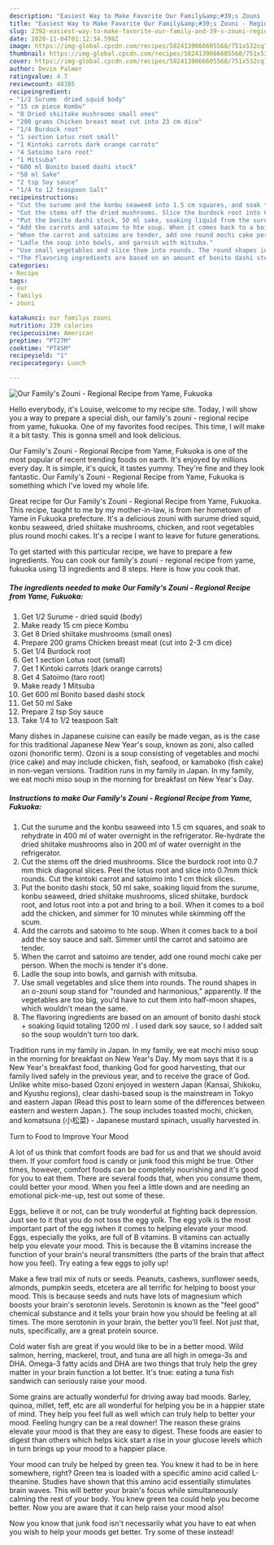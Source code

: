 ```yaml
---
description: "Easiest Way to Make Favorite Our Family&amp;#39;s Zouni - Regional Recipe from Yame, Fukuoka"
title: "Easiest Way to Make Favorite Our Family&amp;#39;s Zouni - Regional Recipe from Yame, Fukuoka"
slug: 2392-easiest-way-to-make-favorite-our-family-and-39-s-zouni-regional-recipe-from-yame-fukuoka
date: 2020-11-04T01:12:34.598Z
image: https://img-global.cpcdn.com/recipes/5824139066605568/751x532cq70/our-familys-zouni-regional-recipe-from-yame-fukuoka-recipe-main-photo.jpg
thumbnail: https://img-global.cpcdn.com/recipes/5824139066605568/751x532cq70/our-familys-zouni-regional-recipe-from-yame-fukuoka-recipe-main-photo.jpg
cover: https://img-global.cpcdn.com/recipes/5824139066605568/751x532cq70/our-familys-zouni-regional-recipe-from-yame-fukuoka-recipe-main-photo.jpg
author: Devin Palmer
ratingvalue: 4.7
reviewcount: 48385
recipeingredient:
- "1/2 Surume  dried squid body"
- "15 cm piece Kombu"
- "8 Dried shiitake mushrooms small ones"
- "200 grams Chicken breast meat cut into 23 cm dice"
- "1/4 Burdock root"
- "1 section Lotus root small"
- "1 Kintoki carrots dark orange carrots"
- "4 Satoimo taro root"
- "1 Mitsuba"
- "600 ml Bonito based dashi stock"
- "50 ml Sake"
- "2 tsp Soy sauce"
- "1/4 to 12 teaspoon Salt"
recipeinstructions:
- "Cut the surume and the konbu seaweed into 1.5 cm squares, and soak to rehydrate in 400 ml of water overnight in the refrigerator. Re-hydrate the dried shiitake mushrooms also in 200 ml of water overnight in the refrigerator."
- "Cut the stems off the dried mushrooms. Slice the burdock root into 0.7 mm thick diagonal slices. Peel the lotus root and slice into 0.7mm thick rounds. Cut the kintoki carrot and satoimo into 1 cm thick slices."
- "Put the bonito dashi stock, 50 ml sake, soaking liquid from the surume, konbu seaweed, dried shiitake mushrooms, sliced shiitake, burdock root, and lotus root into a pot and bring to a boil. When it comes to a boil add the chicken, and simmer for 10 minutes while skimming off the scum."
- "Add the carrots and satoimo to hte soup. When it comes back to a boil add the soy sauce and salt. Simmer until the carrot and satoimo are tender."
- "When the carrot and satoimo are tender, add one round mochi cake per person. When the mochi is tender it&#39;s done."
- "Ladle the soup into bowls, and garnish with mitsuba."
- "Use small vegetables and slice them into rounds. The round shapes in an o-zouni soup stand for &#34;rounded and harmonious,&#34; apparently. If the vegetables are too big, you&#39;d have to cut them into half-moon shapes, which wouldn&#39;t mean the same."
- "The flavoring ingredients are based on an amount of bonito dashi stock + soaking liquid totaling 1200 ml . I used dark soy sauce, so I added salt so the soup wouldn&#39;t turn too dark."
categories:
- Recipe
tags:
- our
- familys
- zouni

katakunci: our familys zouni 
nutrition: 239 calories
recipecuisine: American
preptime: "PT27M"
cooktime: "PT45M"
recipeyield: "1"
recipecategory: Lunch

---
```



![Our Family&#39;s Zouni - Regional Recipe from Yame, Fukuoka](https://img-global.cpcdn.com/recipes/5824139066605568/751x532cq70/our-familys-zouni-regional-recipe-from-yame-fukuoka-recipe-main-photo.jpg)

Hello everybody, it's Louise, welcome to my recipe site. Today, I will show you a way to prepare a special dish, our family&#39;s zouni - regional recipe from yame, fukuoka. One of my favorites food recipes. This time, I will make it a bit tasty. This is gonna smell and look delicious.

Our Family&#39;s Zouni - Regional Recipe from Yame, Fukuoka is one of the most popular of recent trending foods on earth. It's enjoyed by millions every day. It is simple, it's quick, it tastes yummy. They're fine and they look fantastic. Our Family&#39;s Zouni - Regional Recipe from Yame, Fukuoka is something which I've loved my whole life.

Great recipe for Our Family&#39;s Zouni - Regional Recipe from Yame, Fukuoka. This recipe, taught to me by my mother-in-law, is from her hometown of Yame in Fukuoka prefecture. It&#39;s a delicious zouni with surume dried squid, konbu seaweed, dried shiitake mushrooms, chicken, and root vegetables plus round mochi cakes. It&#39;s a recipe I want to leave for future generations.


To get started with this particular recipe, we have to prepare a few ingredients. You can cook our family&#39;s zouni - regional recipe from yame, fukuoka using 13 ingredients and 8 steps. Here is how you cook that.

<!--inarticleads1-->

##### The ingredients needed to make Our Family&#39;s Zouni - Regional Recipe from Yame, Fukuoka:

1. Get 1/2 Surume - dried squid (body)
1. Make ready 15 cm piece Kombu
1. Get 8 Dried shiitake mushrooms (small ones)
1. Prepare 200 grams Chicken breast meat (cut into 2-3 cm dice)
1. Get 1/4 Burdock root
1. Get 1 section Lotus root (small)
1. Get 1 Kintoki carrots (dark orange carrots)
1. Get 4 Satoimo (taro root)
1. Make ready 1 Mitsuba
1. Get 600 ml Bonito based dashi stock
1. Get 50 ml Sake
1. Prepare 2 tsp Soy sauce
1. Take 1/4 to 1/2 teaspoon Salt


Many dishes in Japanese cuisine can easily be made vegan, as is the case for this traditional Japanese New Year&#39;s soup, known as zoni, also called ozoni (honorific term). Ozoni is a soup consisting of vegetables and mochi (rice cake) and may include chicken, fish, seafood, or kamaboko (fish cake) in non-vegan versions. Tradition runs in my family in Japan. In my family, we eat mochi miso soup in the morning for breakfast on New Year&#39;s Day. 

<!--inarticleads2-->

##### Instructions to make Our Family&#39;s Zouni - Regional Recipe from Yame, Fukuoka:

1. Cut the surume and the konbu seaweed into 1.5 cm squares, and soak to rehydrate in 400 ml of water overnight in the refrigerator. Re-hydrate the dried shiitake mushrooms also in 200 ml of water overnight in the refrigerator.
1. Cut the stems off the dried mushrooms. Slice the burdock root into 0.7 mm thick diagonal slices. Peel the lotus root and slice into 0.7mm thick rounds. Cut the kintoki carrot and satoimo into 1 cm thick slices.
1. Put the bonito dashi stock, 50 ml sake, soaking liquid from the surume, konbu seaweed, dried shiitake mushrooms, sliced shiitake, burdock root, and lotus root into a pot and bring to a boil. When it comes to a boil add the chicken, and simmer for 10 minutes while skimming off the scum.
1. Add the carrots and satoimo to hte soup. When it comes back to a boil add the soy sauce and salt. Simmer until the carrot and satoimo are tender.
1. When the carrot and satoimo are tender, add one round mochi cake per person. When the mochi is tender it&#39;s done.
1. Ladle the soup into bowls, and garnish with mitsuba.
1. Use small vegetables and slice them into rounds. The round shapes in an o-zouni soup stand for &#34;rounded and harmonious,&#34; apparently. If the vegetables are too big, you&#39;d have to cut them into half-moon shapes, which wouldn&#39;t mean the same.
1. The flavoring ingredients are based on an amount of bonito dashi stock + soaking liquid totaling 1200 ml . I used dark soy sauce, so I added salt so the soup wouldn&#39;t turn too dark.


Tradition runs in my family in Japan. In my family, we eat mochi miso soup in the morning for breakfast on New Year&#39;s Day. My mom says that it is a New Year&#39;s breakfast food, thanking God for good harvesting, that our family lived safely in the previous year, and to receive the grace of God. Unlike white miso-based Ozoni enjoyed in western Japan (Kansai, Shikoku, and Kyushu regions), clear dashi-based soup is the mainstream in Tokyo and eastern Japan (Read this post to learn some of the differences between eastern and western Japan.). The soup includes toasted mochi, chicken, and komatsuna (小松菜) - Japanese mustard spinach, usually harvested in. 

Turn to Food to Improve Your Mood


A lot of us think that comfort foods are bad for us and that we should avoid them. If your comfort food is candy or junk food this might be true. Other times, however, comfort foods can be completely nourishing and it's good for you to eat them. There are several foods that, when you consume them, could better your mood. When you feel a little down and are needing an emotional pick-me-up, test out some of these.

Eggs, believe it or not, can be truly wonderful at fighting back depression. Just see to it that you do not toss the egg yolk. The egg yolk is the most important part of the egg iwhen it comes to helping elevate your mood. Eggs, especially the yolks, are full of B vitamins. B vitamins can actually help you elevate your mood. This is because the B vitamins increase the function of your brain's neural transmitters (the parts of the brain that affect how you feel). Try eating a few eggs to jolly up!

Make a few trail mix of nuts or seeds. Peanuts, cashews, sunflower seeds, almonds, pumpkin seeds, etcetera are all terrific for helping to boost your mood. This is because seeds and nuts have lots of magnesium which boosts your brain's serotonin levels. Serotonin is known as the "feel good" chemical substance and it tells your brain how you should be feeling at all times. The more serotonin in your brain, the better you'll feel. Not just that, nuts, specifically, are a great protein source.

Cold water fish are great if you would like to be in a better mood. Wild salmon, herring, mackerel, trout, and tuna are all high in omega-3s and DHA. Omega-3 fatty acids and DHA are two things that truly help the grey matter in your brain function a lot better. It's true: eating a tuna fish sandwich can seriously raise your mood. 

Some grains are actually wonderful for driving away bad moods. Barley, quinoa, millet, teff, etc are all wonderful for helping you be in a happier state of mind. They help you feel full as well which can truly help to better your mood. Feeling hungry can be a real downer! The reason these grains elevate your mood is that they are easy to digest. These foods are easier to digest than others which helps kick start a rise in your glucose levels which in turn brings up your mood to a happier place.

Your mood can truly be helped by green tea. You knew it had to be in here somewhere, right? Green tea is loaded with a specific amino acid called L-theanine. Studies have shown that this amino acid essentially stimulates brain waves. This will better your brain's focus while simultaneously calming the rest of your body. You knew green tea could help you become better. Now you are aware that it can help raise your mood also!

Now you know that junk food isn't necessarily what you have to eat when you wish to help your moods get better. Try some of these instead!

